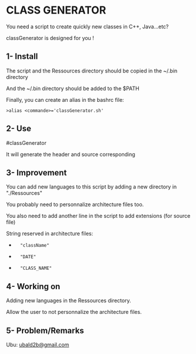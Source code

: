 CLASS GENERATOR
===============

You need a script to create quickly new classes in C++, Java...etc?

classGenerator is designed for you !

1- Install
----------

The script and the Ressources directory should be copied in the ~/.bin directory

And the ~/.bin directory should be added to the $PATH

Finally, you can create an alias in the bashrc file:

	>alias <commande>='classGenerator.sh'
			
2- Use
------

#classGenerator <className> <language>

It will generate the header and source corresponding
	
3- Improvement
--------------

You can add new languages to this script by adding a new directory in "./Ressources"

You probably need to personnalize architecture files too.

You also need to add another line in the script to add extensions (for source file)
		
String reserved in architecture files:

*		"className"
*		"DATE"
*		"CLASS_NAME"
			
4- Working on
-------------

Adding new languages in the Ressources directory.

Allow the user to not personnalize the architecture files.
		
5- Problem/Remarks
------------------

Ubu: ubald2b@gmail.com
